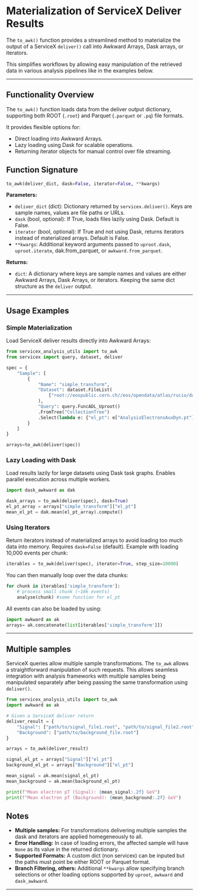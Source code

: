 # Materialization of ServiceX Deliver Results

The `to_awk()` function provides a streamlined method to materialize the output of a ServiceX `deliver()` call into Awkward Arrays, Dask arrays, or iterators.

This simplifies workflows by allowing easy manipulation of the retrieved data in various analysis pipelines like in the examples below.

---

## Functionality Overview

The `to_awk()` function loads data from the deliver output dictionary, supporting both ROOT (`.root`) and Parquet (`.parquet` or `.pq`) file formats.

It provides flexible options for:

- Direct loading into Awkward Arrays.
- Lazy loading using Dask for scalable operations.
- Returning iterator objects for manual control over file streaming.

## Function Signature

```python
to_awk(deliver_dict, dask=False, iterator=False, **kwargs)
```

**Parameters:**

- `deliver_dict` (dict): Dictionary returned by `servicex.deliver()`. Keys are sample names, values are file paths or URLs.
- `dask` (bool, optional): If True, loads files lazily using Dask. Default is False.
- `iterator` (bool, optional): If True and not using Dask, returns iterators instead of materialized arrays. Default is False.
- `**kwargs`: Additional keyword arguments passed to `uproot.dask`, `uproot.iterate`, dak.from_parquet, or `awkward.from_parquet`.

**Returns:**

- `dict`: A dictionary where keys are sample names and values are either Awkward Arrays, Dask Arrays, or iterators. Keeping the same dict structure as the `deliver` output. 

---

## Usage Examples

### Simple Materialization

Load ServiceX deliver results directly into Awkward Arrays:

```python
from servicex_analysis_utils import to_awk
from servicex import query, dataset, deliver

spec = {
    "Sample": [
        {
            "Name": "simple_transform",
            "Dataset": dataset.FileList(
                ["root://eospublic.cern.ch//eos/opendata/atlas/rucio/data16_13TeV/DAOD_PHYSLITE.37019878._000001.pool.root.1"]  # noqa: E501
            ),
            "Query": query.FuncADL_Uproot()
            .FromTree("CollectionTree")
            .Select(lambda e: {"el_pt": e["AnalysisElectronsAuxDyn.pt"]}), 
        }
    ]
}

arrays=to_awk(deliver(spec))
```

### Lazy Loading with Dask

Load results lazily for large datasets using Dask task graphs. Enables parallel execution across multiple workers.

```python
import dask_awkward as dak

dask_arrays = to_awk(deliver(spec), dask=True)
el_pt_array = arrays["simple_transform"]["el_pt"]
mean_el_pt = dak.mean(el_pt_array).compute()
```

### Using Iterators

Return iterators instead of materialized arrays to avoid loading too much data into memory. Requires `dask=False` (default). Example with loading 10,000 events per chunk:

```python
iterables = to_awk(deliver(spec), iterator=True, step_size=10000)
```

You can then manually loop over the data chunks:

```python
for chunk in iterables['simple_transform']:
    # process small chunk (~10k events)
    analyse(chunk) #some function for el_pt
```

All events can also be loaded by using: 

```python
import awkward as ak
arrays= ak.concatenate(list[iterables['simple_transform']])
```

---


## Multiple samples

ServiceX queries allow multiple sample transformations. The `to_awk` allows a straightforward manipulation of such requests. This allows seamless integration with analysis frameworks with multiple samples being manipulated separately after being passing the same transformation using `deliver()`.

```python
from servicex_analysis_utils import to_awk
import awkward as ak

# Given a ServiceX deliver return
deliver_result = {
    "Signal": ["path/to/signal_file1.root", "path/to/signal_file2.root"],
    "Background": ["path/to/background_file.root"]
}

arrays = to_awk(deliver_result)

signal_el_pt = arrays["Signal"]["el_pt"]
background_el_pt = arrays["Background"]["el_pt"]

mean_signal = ak.mean(signal_el_pt)
mean_background = ak.mean(background_el_pt)

print(f"Mean electron pT (Signal): {mean_signal:.2f} GeV")
print(f"Mean electron pT (Background): {mean_background:.2f} GeV")
```


## Notes

- **Multiple samples:** For transformations delivering multiple samples the dask and iterators are applied homegeneously to all.
- **Error Handling:** In case of loading errors, the affected sample will have `None` as its value in the returned dictionary.
- **Supported Formats:** A custom dict (non servicex) can be inputed but the paths must point be either ROOT or Parquet format.
- **Branch Filtering, others:** Additional `**kwargs` allow specifying branch selections or other loading options supported by `uproot`, `awkward` and `dask_awkward`.

---